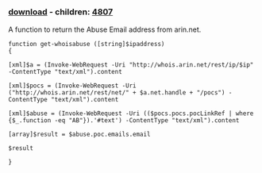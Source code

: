 ﻿---
pid:            4793
poster:         Josh Wortz
title:          
date:           2014-01-14 18:26:12
format:         posh
parent:         0
parent:         0
children:       4807
---

# 

### [download](4793.ps1) - children: [4807](4807.md)

A function to return the Abuse Email address from arin.net.

```posh
function get-whoisabuse ([string]$ipaddress)
{

[xml]$a = (Invoke-WebRequest -Uri "http://whois.arin.net/rest/ip/$ip" -ContentType "text/xml").content

[xml]$pocs = (Invoke-WebRequest -Uri ("http://whois.arin.net/rest/net/" + $a.net.handle + "/pocs") -ContentType "text/xml").content

[xml]$abuse = (Invoke-WebRequest -Uri (($pocs.pocs.pocLinkRef | where {$_.function -eq "AB"}).'#text') -ContentType "text/xml").content

[array]$result = $abuse.poc.emails.email

$result

}
```
